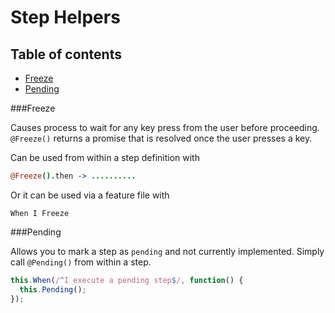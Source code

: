 Step Helpers
===========

## Table of contents
* [Freeze](#freeze)
* [Pending](#pending)

###Freeze

Causes process to wait for any key press from the user before proceeding. `@Freeze()` returns a promise that is resolved once the user presses a key.

Can be used from within a step definition with
```coffeescript
@Freeze().then -> ..........
```
Or it can be used via a feature file with
```gherkin
When I Freeze
```

###Pending

Allows you to mark a step as `pending` and not currently implemented. Simply call `@Pending()` from within a step.

```js
this.When(/^I execute a pending step$/, function() {
  this.Pending();
});
```